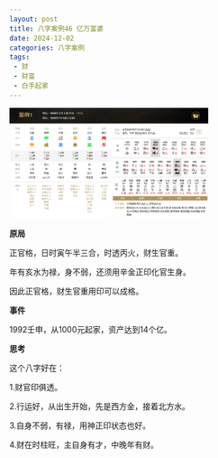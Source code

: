 ```yaml
---
layout: post
title: 八字案例46 亿万富婆
date: 2024-12-02
categories: 八字案例
tags: 
 - 财
 - 财富
 - 白手起家
---
```


<img src="/images/bazi-example/bazi-example-46.png" width="70%">

**原局**

正官格，日时寅午半三合，时透丙火，财生官重。

年有亥水为禄，身不弱，还须用辛金正印化官生身。

因此正官格，财生官重用印可以成格。

**事件**

1992壬申，从1000元起家，资产达到14个亿。

**思考**

这个八字好在：

1.财官印俱透。

2.行运好，从出生开始，先是西方金，接着北方水。

3.自身不弱，有禄，用神正印状态也好。

4.财在时柱旺，主自身有才，中晚年有财。
